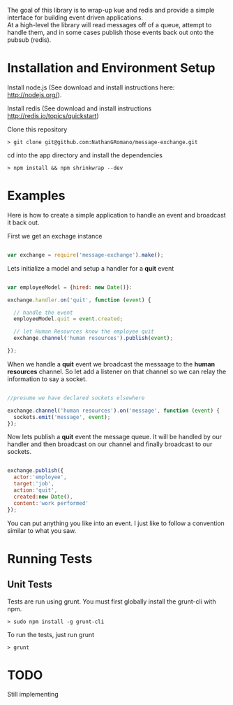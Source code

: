 The goal of this library is to wrap-up kue and redis and provide a simple interface for building event driven applications.  
At a high-level the library will read messages off of a queue, attempt to handle them, and in some cases publish those events back out onto the pubsub (redis).

# Installation and Environment Setup

Install node.js (See download and install instructions here: http://nodejs.org/).

Install redis (See download and install instructions http://redis.io/topics/quickstart)

Clone this repository

    > git clone git@github.com:NathanGRomano/message-exchange.git

cd into the app directory and install the dependencies

    > npm install && npm shrinkwrap --dev

# Examples

Here is how to create a simple application to handle an event and broadcast it back out.

First we get an exchage instance

```javascript

var exchange = require('message-exchange').make();

```

Lets initialize a model and setup a handler for a **quit** event

```javascript

var employeeModel = {hired: new Date()}:

exchange.handler.on('quit', function (event) {

  // handle the event
  employeeModel.quit = event.created;

  // let Human Resources know the employee quit 
  exchange.channel('human resources').publish(event);

});

```

When we handle a **quit** event we broadcast the messaage to the **human resources** channel.  So let add a listener on that channel so we can relay the information to say a socket.

```javascript

//presume we have declared sockets elsewhere

exchange.channel('human resources').on('message', function (event) {
  sockets.emit('message', event);
});

```

Now lets publish a **quit** event the message queue.  It will be handled by our handler and then broadcast on our channel and finally broadcast to our sockets.

```javascript

exchange.publish({
  actor:'employee', 
  target:'job', 
  action:'quit', 
  created:new Date(), 
  content:'work performed'
});

```

You can put anything you like into an event.  I just like to follow a convention similar to what you saw.

# Running Tests

## Unit Tests

Tests are run using grunt.  You must first globally install the grunt-cli with npm.

    > sudo npm install -g grunt-cli

To run the tests, just run grunt

    > grunt

# TODO

Still implementing
